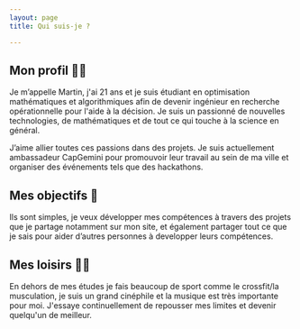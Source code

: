 ```yaml
---
layout: page
title: Qui suis-je ?

---
```


## Mon profil 👨‍💻

Je m’appelle Martin, j'ai 21 ans et je suis étudiant en optimisation mathématiques et algorithmiques afin de devenir ingénieur en recherche opérationnelle pour l'aide à la décision. Je suis un passionné de nouvelles technologies, de mathématiques et de tout ce qui touche à la science en général.

J’aime allier toutes ces passions dans des projets. Je suis actuellement ambassadeur CapGemini pour promouvoir leur travail au sein de ma ville et organiser des événements tels que des hackathons.


## Mes objectifs 🎯

Ils sont simples, je veux développer mes compétences à travers des projets que je partage notamment sur mon site, et également partager tout ce que je sais pour aider d’autres personnes à developper leurs compétences.


## Mes loisirs 🏋️‍♂️

En dehors de mes études je fais beaucoup de sport comme le crossfit/la musculation, je suis un grand cinéphile et la musique est très importante pour moi. J'essaye continuellement de repousser mes limites et devenir quelqu'un de meilleur.
